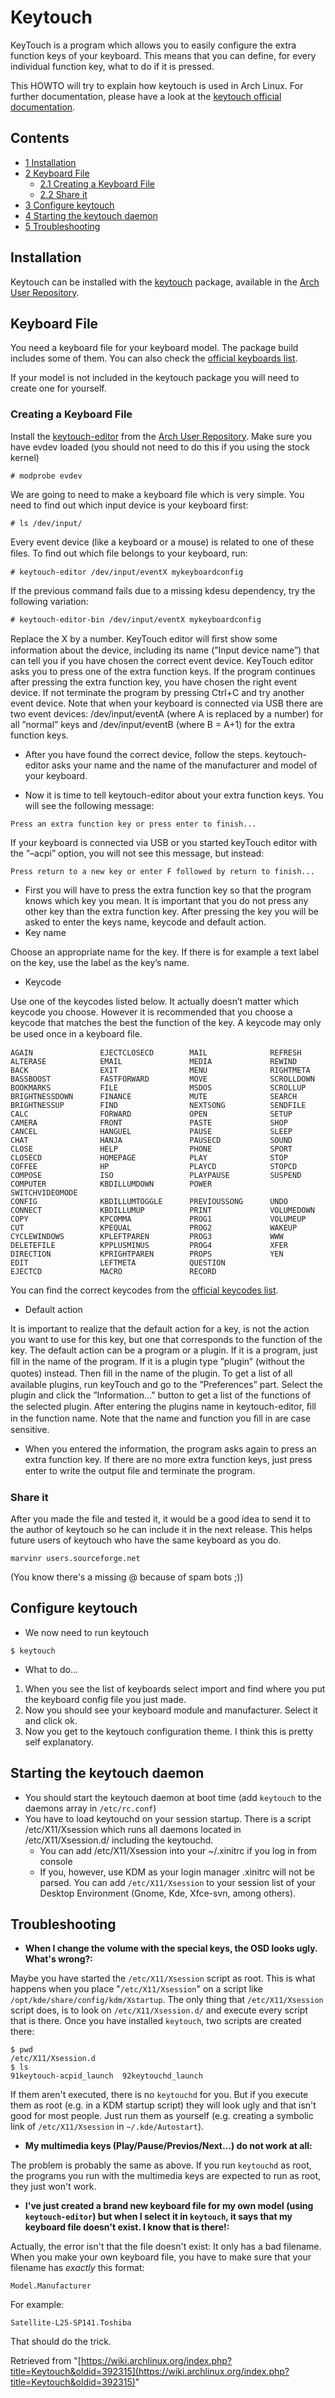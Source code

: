 # Keytouch

KeyTouch is a program which allows you to easily configure the extra function keys of your keyboard. This means that you can define, for every individual function key, what to do if it is pressed.

This HOWTO will try to explain how keytouch is used in Arch Linux. For further documentation, please have a look at the [keytouch official documentation](http://keytouch.sourceforge.net/doc.html).

## Contents

*   [1 Installation](#Installation)
*   [2 Keyboard File](#Keyboard_File)
    *   [2.1 Creating a Keyboard File](#Creating_a_Keyboard_File)
    *   [2.2 Share it](#Share_it)
*   [3 Configure keytouch](#Configure_keytouch)
*   [4 Starting the keytouch daemon](#Starting_the_keytouch_daemon)
*   [5 Troubleshooting](#Troubleshooting)

## Installation

Keytouch can be installed with the [keytouch](https://aur.archlinux.org/packages/keytouch/) package, available in the [Arch User Repository](/index.php/Arch_User_Repository "Arch User Repository").

## Keyboard File

You need a keyboard file for your keyboard model. The package build includes some of them. You can also check the [official keyboards list](http://keytouch.sourceforge.net/dl-keyboards.html).

If your model is not included in the keytouch package you will need to create one for yourself.

### Creating a Keyboard File

Install the [keytouch-editor](https://aur.archlinux.org/packages/keytouch-editor/) from the [Arch User Repository](/index.php/Arch_User_Repository "Arch User Repository"). Make sure you have evdev loaded (you should not need to do this if you using the stock kernel)

```
# modprobe evdev

```

We are going to need to make a keyboard file which is very simple. You need to find out which input device is your keyboard first:

```
# ls /dev/input/

```

Every event device (like a keyboard or a mouse) is related to one of these ﬁles. To ﬁnd out which ﬁle belongs to your keyboard, run:

```
# keytouch-editor /dev/input/eventX mykeyboardconfig

```

If the previous command fails due to a missing kdesu dependency, try the following variation:

```
# keytouch-editor-bin /dev/input/eventX mykeyboardconfig

```

Replace the X by a number. KeyTouch editor will ﬁrst show some information about the device, including its name (”Input device name”) that can tell you if you have chosen the correct event device. KeyTouch editor asks you to press one of the extra function keys. If the program continues after pressing the extra function key, you have chosen the right event device. If not terminate the program by pressing Ctrl+C and try another event device. Note that when your keyboard is connected via USB there are two event devices: /dev/input/eventA (where A is replaced by a number) for all ”normal” keys and /dev/input/eventB (where B = A+1) for the extra function keys.

*   After you have found the correct device, follow the steps. keytouch-editor asks your name and the name of the manufacturer and model of your keyboard.

*   Now it is time to tell keytouch-editor about your extra function keys. You will see the following message:

```
Press an extra function key or press enter to finish...

```

If your keyboard is connected via USB or you started keyTouch editor with the ”–acpi” option, you will not see this message, but instead:

```
Press return to a new key or enter F followed by return to finish...

```

*   First you will have to press the extra function key so that the program knows which key you mean. It is important that you do not press any other key than the extra function key. After pressing the key you will be asked to enter the keys name, keycode and default action.
*   Key name

Choose an appropriate name for the key. If there is for example a text label on the key, use the label as the key’s name.

*   Keycode

Use one of the keycodes listed below. It actually doesn’t matter which keycode you choose. However it is recommended that you choose a keycode that matches the best the function of the key. A keycode may only be used once in a keyboard ﬁle.

```
AGAIN               EJECTCLOSECD        MAIL              REFRESH
ALTERASE            EMAIL               MEDIA             REWIND
BACK                EXIT                MENU              RIGHTMETA
BASSBOOST           FASTFORWARD         MOVE              SCROLLDOWN
BOOKMARKS           FILE                MSDOS             SCROLLUP
BRIGHTNESSDOWN      FINANCE             MUTE              SEARCH
BRIGHTNESSUP        FIND                NEXTSONG          SENDFILE
CALC                FORWARD             OPEN              SETUP
CAMERA              FRONT               PASTE             SHOP
CANCEL              HANGUEL             PAUSE             SLEEP
CHAT                HANJA               PAUSECD           SOUND
CLOSE               HELP                PHONE             SPORT
CLOSECD             HOMEPAGE            PLAY              STOP
COFFEE              HP                  PLAYCD            STOPCD
COMPOSE             ISO                 PLAYPAUSE         SUSPEND
COMPUTER            KBDILLUMDOWN        POWER             SWITCHVIDEOMODE
CONFIG              KBDILLUMTOGGLE      PREVIOUSSONG      UNDO
CONNECT             KBDILLUMUP          PRINT             VOLUMEDOWN
COPY                KPCOMMA             PROG1             VOLUMEUP
CUT                 KPEQUAL             PROG2             WAKEUP
CYCLEWINDOWS        KPLEFTPAREN         PROG3             WWW
DELETEFILE          KPPLUSMINUS         PROG4             XFER
DIRECTION           KPRIGHTPAREN        PROPS             YEN
EDIT                LEFTMETA            QUESTION
EJECTCD             MACRO               RECORD
```

You can find the correct keycodes from the [official keycodes list](http://keytouch.sourceforge.net/keytouch_editor/node7.html).

*   Default action

It is important to realize that the default action for a key, is not the action you want to use for this key, but one that corresponds to the function of the key. The default action can be a program or a plugin. If it is a program, just ﬁll in the name of the program. If it is a plugin type ”plugin” (without the quotes) instead. Then ﬁll in the name of the plugin. To get a list of all available plugins, run keyTouch and go to the ”Preferences” part. Select the plugin and click the ”Information...” button to get a list of the functions of the selected plugin. After entering the plugins name in keytouch-editor, ﬁll in the function name. Note that the name and function you ﬁll in are case sensitive.

*   When you entered the information, the program asks again to press an extra function key. If there are no more extra function keys, just press enter to write the output ﬁle and terminate the program.

### Share it

After you made the file and tested it, it would be a good idea to send it to the author of keytouch so he can include it in the next release. This helps future users of keytouch who have the same keyboard as you do.

```
marvinr users.sourceforge.net

```

(You know there's a missing @ because of spam bots ;))

## Configure keytouch

*   We now need to run keytouch

```
$ keytouch

```

*   What to do...

1.  When you see the list of keyboards select import and find where you put the keyboard config file you just made.
2.  Now you should see your keyboard module and manufacturer. Select it and click ok.
3.  Now you get to the keytouch configuration theme. I think this is pretty self explanatory.

## Starting the keytouch daemon

*   You should start the keytouch daemon at boot time (add `keytouch` to the daemons array in `/etc/rc.conf`)
*   You have to load keytouchd on your session startup. There is a script /etc/X11/Xsession which runs all daemons located in /etc/X11/Xsession.d/ including the keytouchd.
    *   You can add /etc/X11/Xsession into your ~/.xinitrc if you log in from console
    *   If you, however, use KDM as your login manager .xinitrc will not be parsed. You can add `/etc/X11/Xsession` to your session list of your Desktop Environment (Gnome, Kde, Xfce-svn, among others).

## Troubleshooting

*   **When I change the volume with the special keys, the OSD looks ugly. What's wrong?:**

Maybe you have started the `/etc/X11/Xsession` script as root. This is what happens when you place "`/etc/X11/Xsession`" on a script like `/opt/kde/share/config/kdm/Xstartup`. The only thing that `/etc/X11/Xsession` script does, is to look on `/etc/X11/Xsession.d/` and execute every script that is there. Once you have installed `keytouch`, two scripts are created there:

```
$ pwd
/etc/X11/Xsession.d
$ ls
91keytouch-acpid_launch  92keytouchd_launch

```

If them aren't executed, there is no `keytouchd` for you. But if you execute them as root (e.g. in a KDM startup script) they will look ugly and that isn't good for most people. Just run them as yourself (e.g. creating a symbolic link of `/etc/X11/Xsession` in `~/.kde/Autostart`).

*   **My multimedia keys (Play/Pause/Previos/Next...) do not work at all:**

The problem is probably the same as above. If you run `keytouchd` as root, the programs you run with the multimedia keys are expected to run as root, they just won't work.

*   **I've just created a brand new keyboard file for my own model (using `keytouch-editor`) but when I select it in `keytouch`, it says that my keyboard file doesn't exist. I know that is there!:**

Actually, the error isn't that the file doesn't exist: It only has a bad filename. When you make your own keyboard file, you have to make sure that your filename has _exactly_ this format:

```
Model.Manufacturer

```

For example:

```
Satellite-L25-SP141.Toshiba

```

That should do the trick.

Retrieved from "[https://wiki.archlinux.org/index.php?title=Keytouch&oldid=392315](https://wiki.archlinux.org/index.php?title=Keytouch&oldid=392315)"